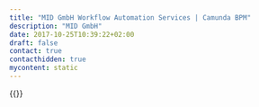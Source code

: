 ```yaml
---
title: "MID GmbH Workflow Automation Services | Camunda BPM"
description: "MID GmbH"
date: 2017-10-25T10:39:22+02:00
draft: false
contact: true
contacthidden: true
mycontent: static
---
```

{{<partner-single
company="MID GmbH"
type="si"
website="http://www.mid.de"
countrycode="DE"
city="Nürnberg"
description="Wir automatisieren Ihre Prozesse mit Camunda BPM. Dabei setzen wir weit verbreitete Standards wie BPMN, CMMN und DMN ein und erreichen für Sie einen hohen Schutz Ihrer wichtigsten Investition: Ihre optimierten und automatisierten Prozesse, die Ihrem Unternehmen den entscheidenden Wettbewerbsvorteil bringen!Dabei liefern wir gemeinsam mit camunda Prozess- aund Entscheidungsautomatisierung aus einer Hand:•	Integriert: Fachliches Prozessdesign mit unseren Modellierungsplattformen und die Automatisierung mit camunda BPM gehen Hand in Hand•	End-2-End: Automatisieren Sie Geschäftsprozesse über die gesamte Customer Journey und steigern Sie damit die Kundenzufriedenheit•	In Echtzeit: Nutzen Sie die Datenströme in ihrem Unternehmen, um ihre Prozesse und vorwärts zu treiben und intelligente Entscheidungen zu integrieren•	Agil: Prozessbeteiligte, Entwickler und Prozessdesigner setzen neue Anforderungen iterativ und in enger Zusammenarbeit gemeinsam umMID ist Ihr kompetenter Partner für die Modellierung von Geschäftsprozessen, Software und Datenbanken helfen wir Ihnen mit Werkzeuglösungen und Beratung aus einer Hand, Ihre IT-Projekte schneller,besser und effizienter durchzuführen."
siregion="emea"
level="basic"
logo="//images.ctfassets.net/vpidbgnakfvf/10qzFkNnQS4mIa0maW2i0M/10ef0862f7a323634838846b934a7045/mid_gmbh_logo.png">}}